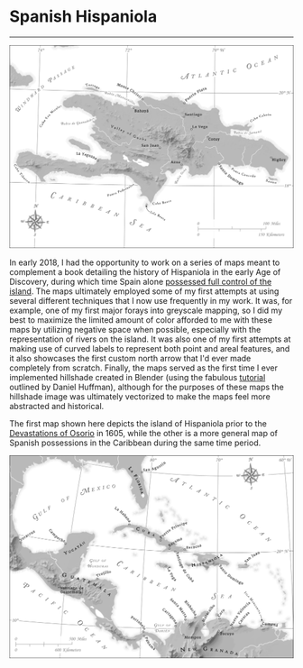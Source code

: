 # Spanish Hispaniola
---

<a href="../../img/hispaniola.jpg"><img class="feature_full" src="../../img/hispaniola.jpg" alt=""></a>

In early 2018, I had the opportunity to work on a series of maps meant to complement a book detailing the history of Hispaniola in the early Age of Discovery, during which time Spain alone [possessed full control of the island](https://en.wikipedia.org/wiki/Captaincy_General_of_Santo_Domingo). The maps ultimately employed some of my first attempts at using several different techniques that I now use frequently in my work. It was, for example, one of my first major forays into greyscale mapping, so I did my best to maximize the limited amount of color afforded to me with these maps by utilizing negative space when possible, especially with the representation of rivers on the island. It was also one of my first attempts at making use of curved labels to represent both point and areal features, and it also showcases the first custom north arrow that I'd ever made completely from scratch. Finally, the maps served as the first time I ever implemented hillshade created in Blender (using the fabulous [tutorial](https://somethingaboutmaps.wordpress.com/2017/11/16/creating-shaded-relief-in-blender/) outlined by Daniel Huffman), although for the purposes of these maps the hillshade image was ultimately vectorized to make the maps feel more abstracted and historical.

The first map shown here depicts the island of Hispaniola prior to the [Devastations of Osorio](https://en.wikipedia.org/wiki/Devastations_of_Osorio) in 1605, while the other is a more general map of Spanish possessions in the Caribbean during the same time period.

<a href="../../img/caribbean.jpg"><img class="feature_full" src="../../img/caribbean.jpg" alt=""></a>